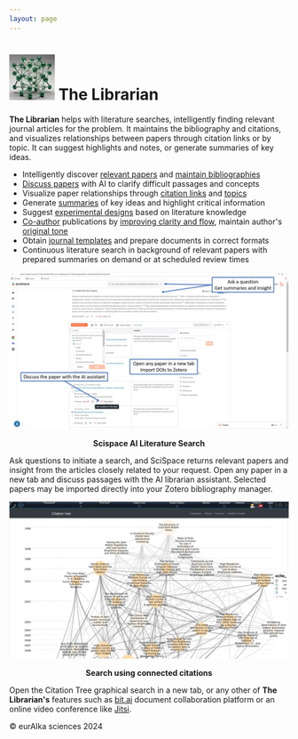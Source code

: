 ```yaml
---
layout: page
---
```




# ![eurAIka-logo-small](/assets/img/site/eurAIka-logo-small.webp) The Librarian

**The Librarian** helps with literature searches, intelligently finding relevant journal articles for the problem. It maintains the bibliography and citations, and visualizes relationships between papers through citation links or by topic. It can suggest highlights and notes, or generate summaries of key ideas. 

- Intelligently discover [relevant papers](https://typeset.io/) and [maintain bibliographies](https://github.com/mgmeyers/obsidian-zotero-integration)
- [Discuss papers](https://www.chatpdf.com/) with AI to clarify difficult passages and concepts
- Visualize paper relationships through [citation links](https://www.citationtree.org/) and [topics](https://citationgecko.azurewebsites.net/)
- Generate [summaries](https://sassbook.com/ai-summarizer) of key ideas and highlight critical information
- Suggest [experimental designs](https://news.uchicago.edu/story/human-aware-ai-helps-accelerate-scientific-discoveries-new-research-shows) based on literature knowledge
- [Co-author](https://isaaceditor.com/) publications by [improving clarity and flow](https://strut.so/), maintain author's [original tone](https://www.expresso-app.org/)
- Obtain [journal templates](https://www.overleaf.com/latex/templates/tagged/academic-journal) and prepare documents in correct formats
- Continuous literature search in background of relevant papers with prepared summaries on demand or at scheduled review times



![scispace-lit-search](/assets/img/site/scispace-lit-search.webp)

<p align = "center"><b>Scispace AI Literature Search</b></p>



Ask questions to initiate a search, and SciSpace returns relevant papers and insight from the articles closely related to your request. Open any paper in a new tab and discuss passages with the AI librarian assistant. Selected papers may be imported directly into your Zotero bibliography manager. 



![citation-tree](/assets/img/site/citation-tree.webp)



<p align = "center"><b>Search using connected citations</b></p>

Open the Citation Tree graphical search in a new tab, or any other of **The Librarian's** features such as [bit.ai](https://bit.ai/) document collaboration platform or an online video conference like [Jitsi](https://jitsi.org/).

© eurAIka sciences 2024